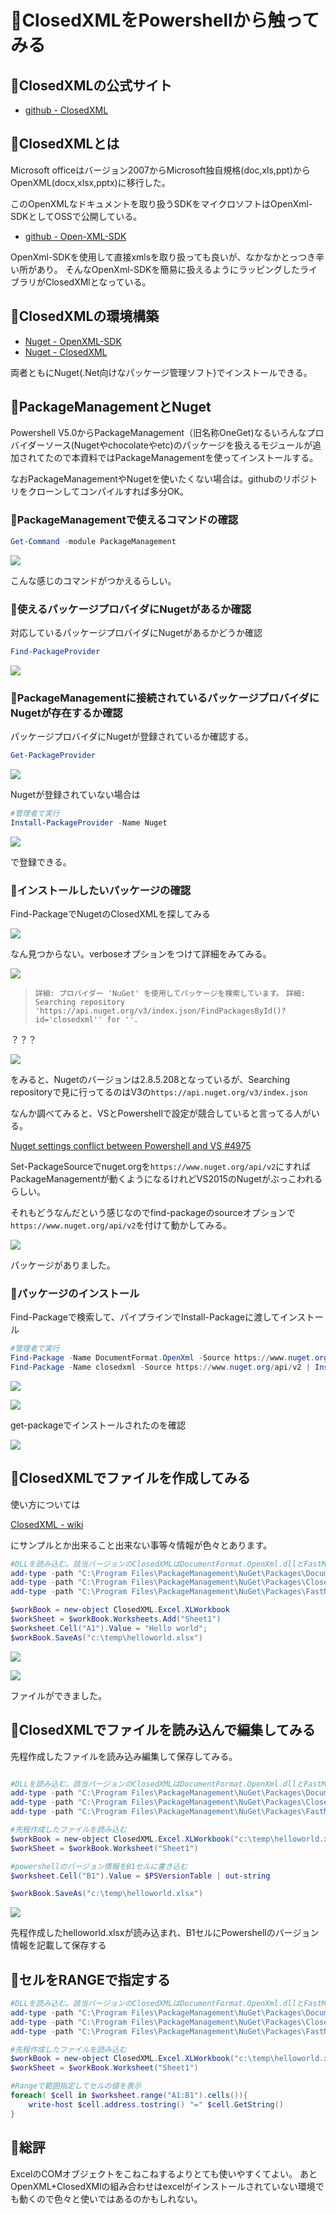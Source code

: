 # 🔰ClosedXMLをPowershellから触ってみる

## 🔰ClosedXMLの公式サイト

- [github - ClosedXML](https://github.com/ClosedXML/ClosedXML)

## 🔰ClosedXMLとは

Microsoft officeはバージョン2007からMicrosoft独自規格(doc,xls,ppt)からOpenXML(docx,xlsx,pptx)に移行した。

このOpenXMLなドキュメントを取り扱うSDKをマイクロソフトはOpenXml-SDKとしてOSSで公開している。

- [github - Open-XML-SDK](https://github.com/OfficeDev/Open-XML-SDK)

OpenXml-SDKを使用して直接xmlsを取り扱っても良いが、なかなかとっつき辛い所があり。
そんなOpenXml-SDKを簡易に扱えるようにラッピングしたライブラリがClosedXMlとなっている。

## 🔰ClosedXMLの環境構築

- [Nuget - OpenXML-SDK](https://www.nuget.org/packages/DocumentFormat.OpenXml/)
- [Nuget - ClosedXML](https://www.nuget.org/packages/ClosedXML/)

両者ともにNuget(.Net向けなパッケージ管理ソフト)でインストールできる。

## 🔰PackageManagementとNuget

Powershell V5.0からPackageManagement（旧名称OneGet)なるいろんなプロバイダーソース(Nugetやchocolateやetc)のパッケージを扱えるモジュールが追加されてたので本資料ではPackageManagementを使ってインストールする。

なおPackageManagementやNugetを使いたくない場合は。githubのリポジトリをクローンしてコンパイルすれば多分OK。

### 🔰PackageManagementで使えるコマンドの確認

```Powershell
Get-Command -module PackageManagement
```

![](image/get.command.PackageManagement.png)

こんな感じのコマンドがつかえるらしい。

### 🔰使えるパッケージプロバイダにNugetがあるか確認

対応しているパッケージプロバイダにNugetがあるかどうか確認

```Powershell
Find-PackageProvider
```

![](image/find.packageprovider.png)

### 🔰PackageManagementに接続されているパッケージプロバイダにNugetが存在するか確認

パッケージプロバイダにNugetが登録されているか確認する。

```Powershell
Get-PackageProvider
```

![](image/get.packageprovider.png)

Nugetが登録されていない場合は

```Powershell
#管理者で実行
Install-PackageProvider -Name Nuget
```

![](image/install.packageprovider.png)

で登録できる。

### 🔰インストールしたいパッケージの確認

Find-PackageでNugetのClosedXMLを探してみる

![](image/find.package.step001.png)

なん見つからない。verboseオプションをつけて詳細をみてみる。

![](image/find.package.step002.png)

> `詳細: プロバイダー 'NuGet' を使用してパッケージを検索しています。`
> `詳細: Searching repository 'https://api.nuget.org/v3/index.json/FindPackagesById()?id='closedxml'' for ''.`

？？？

![](image/packagemanager.nuget.version.png)

をみると、Nugetのバージョンは2.8.5.208となっているが、Searching repositoryで見に行ってるのはV3の`https://api.nuget.org/v3/index.json`

なんか調べてみると、VSとPowershellで設定が競合していると言ってる人がいる。

[Nuget settings conflict between Powershell and VS #4975](https://github.com/NuGet/Home/issues/4975)

Set-PackageSourceでnuget.orgを`https://www.nuget.org/api/v2`にすればPackageManagementが動くようになるけれどVS2015のNugetがぶっこわれるらしい。

それもどうなんだという感じなのでfind-packageのsourceオプションで`https://www.nuget.org/api/v2`を付けて動かしてみる。

![](image/find.package.source.png)

パッケージがありました。

### 🔰パッケージのインストール

Find-Packageで検索して、パイプラインでInstall-Packageに渡してインストール

```Powershell
#管理者で実行
Find-Package -Name DocumentFormat.OpenXml -Source https://www.nuget.org/api/v2 | Install-Package
Find-Package -Name closedxml -Source https://www.nuget.org/api/v2 | Install-Package
```

![](image/install.openxmlsdk.png)

![](image/install.closedxml.png)

get-packageでインストールされたのを確認

![](image/get.package.png)

## 🔰ClosedXMLでファイルを作成してみる

使い方については

[ClosedXML - wiki](https://github.com/ClosedXML/ClosedXML/wiki)

にサンプルとか出来ること出来ない事等々情報が色々とあります。

```Powershell
#DLLを読み込む。該当バージョンのClosedXMLはDocumentFormat.OpenXml.dllとFastMember.Signed.dllに依存関係があるので一緒に読み込む。
add-type -path "C:\Program Files\PackageManagement\NuGet\Packages\DocumentFormat.OpenXml.2.7.2\lib\net46\DocumentFormat.OpenXml.dll"
add-type -path "C:\Program Files\PackageManagement\NuGet\Packages\ClosedXML.0.88.0\lib\net452\ClosedXML.dll"
add-type -path "C:\Program Files\PackageManagement\NuGet\Packages\FastMember.Signed.1.1.0\lib\net40\FastMember.Signed.dll"

$workBook = new-object ClosedXML.Excel.XLWorkbook
$workSheet = $workBook.Worksheets.Add("Sheet1")
$worksheet.Cell("A1").Value = "Hello world";
$workBook.SaveAs("c:\temp\helloworld.xlsx")
```

![](image/make.helloworld.step001.png)

![](image/make.helloworld.step002.png)

ファイルができました。

## 🔰ClosedXMLでファイルを読み込んで編集してみる

先程作成したファイルを読み込み編集して保存してみる。

```Powershell

#DLLを読み込む。該当バージョンのClosedXMLはDocumentFormat.OpenXml.dllとFastMember.Signed.dllに依存関係があるので一緒に読み込む。
add-type -path "C:\Program Files\PackageManagement\NuGet\Packages\DocumentFormat.OpenXml.2.7.2\lib\net46\DocumentFormat.OpenXml.dll"
add-type -path "C:\Program Files\PackageManagement\NuGet\Packages\ClosedXML.0.88.0\lib\net452\ClosedXML.dll"
add-type -path "C:\Program Files\PackageManagement\NuGet\Packages\FastMember.Signed.1.1.0\lib\net40\FastMember.Signed.dll"

#先程作成したファイルを読み込む
$workBook = new-object ClosedXML.Excel.XLWorkbook("c:\temp\helloworld.xlsx")
$workSheet = $workBook.Worksheet("Sheet1")

#powershellのバージョン情報をB1セルに書き込む
$worksheet.Cell("B1").Value = $PSVersionTable | out-string

$workBook.SaveAs("c:\temp\helloworld.xlsx")

```

![](image/update.helloworld.png)

先程作成したhelloworld.xlsxが読み込まれ、B1セルにPowershellのバージョン情報を記載して保存する

## 🔰セルをRANGEで指定する

```Powershell
#DLLを読み込む。該当バージョンのClosedXMLはDocumentFormat.OpenXml.dllとFastMember.Signed.dllに依存関係があるので一緒に読み込む。
add-type -path "C:\Program Files\PackageManagement\NuGet\Packages\DocumentFormat.OpenXml.2.7.2\lib\net46\DocumentFormat.OpenXml.dll"
add-type -path "C:\Program Files\PackageManagement\NuGet\Packages\ClosedXML.0.88.0\lib\net452\ClosedXML.dll"
add-type -path "C:\Program Files\PackageManagement\NuGet\Packages\FastMember.Signed.1.1.0\lib\net40\FastMember.Signed.dll"

#先程作成したファイルを読み込む
$workBook = new-object ClosedXML.Excel.XLWorkbook("c:\temp\helloworld.xlsx")
$workSheet = $workBook.Worksheet("Sheet1")

#Rangeで範囲指定してセルの値を表示
foreach( $cell in $worksheet.range("A1:B1").cells()){
    write-host $cell.address.tostring() "=" $cell.GetString()
}

```

## 🔰総評

ExcelのCOMオブジェクトをこねこねするよりとても使いやすくてよい。
あとOpenXML+ClosedXMlの組み合わせはexcelがインストールされていない環境でも動くので色々と使いではあるのかもしれない。
